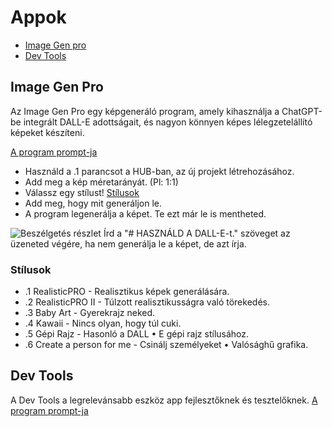 # Appok

- [Image Gen pro](#image-gen-pro)
- [Dev Tools](#dev-tools)

## Image Gen Pro

Az Image Gen Pro egy képgeneráló program, amely kihasználja a ChatGPT-be integrált DALL-E adottságait, és nagyon könnyen képes lélegzetelállító képeket készíteni.

[A program prompt-ja](../Apps/Image%20Gen%20Pro.txt)

- Használd a .1 parancsot a HUB-ban, az új projekt létrehozásához.
- Add meg a kép méretarányát. (Pl: 1:1)
- Válassz egy stílust! [Stílusok](#stílusok)
- Add meg, hogy mit generáljon le. 
- A program legenerálja a képet. Te ezt már le is mentheted.

![Beszélgetés részlet](https://hambohambi.hu/wp-content/uploads/2024/11/Kepernyokep-2024-11-24-133701.png)
Írd a "# HASZNÁLD A DALL-E-t." szöveget az üzeneted végére, ha nem generálja le a képet, de azt írja.

### Stílusok

- .1 RealisticPRO - Realisztikus képek generálására.
- .2 RealisticPRO II - Túlzott realisztikusságra való törekedés.
- .3 Baby Art - Gyerekrajz neked.
- .4 Kawaii - Nincs olyan, hogy túl cuki.
- .5 Gépi Rajz - Hasonló a DALL • E gépi rajz stílusához.
- .6 Create a person for me - Csinálj személyeket • Valósághű grafika.

## Dev Tools

A Dev Tools a legrelevánsabb eszköz app fejlesztőknek és tesztelőknek.
[A program prompt-ja](../Apps/Dev_Tools.txt)